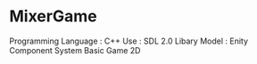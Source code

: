 # MixerGame
Programming Language : C++
Use : SDL 2.0 Libary
Model : Enity Component System
Basic Game 2D
